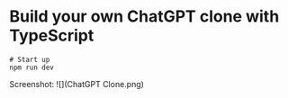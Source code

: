 <!-- //创建项目 -->

# Build your own ChatGPT clone with TypeScript


```shell
# Start up
npm run dev
```
Screenshot:
![](ChatGPT Clone.png)